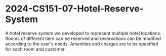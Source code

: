 # 2024-CS151-07-Hotel-Reserve-System
A hotel reserve system we developed to represent multiple hotel locations. Rooms of different tiers can be reserved and reservations can be modified according to the user's needs. Amenities and charges are to be specified for each room and customer.
